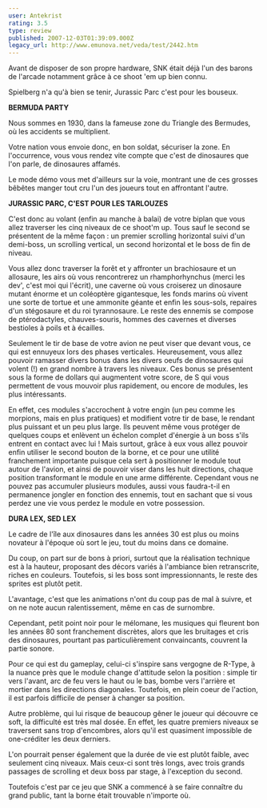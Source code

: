 ```yaml
---
user: Antekrist
rating: 3.5
type: review
published: 2007-12-03T01:39:09.000Z
legacy_url: http://www.emunova.net/veda/test/2442.htm
---
```

Avant de disposer de son propre hardware, SNK était déjà l'un des barons de l'arcade notamment grâce à ce shoot 'em up bien connu.  

Spielberg n'a qu'à bien se tenir, Jurassic Parc c'est pour les bouseux.  

  

**BERMUDA PARTY**  

Nous sommes en 1930, dans la fameuse zone du Triangle des Bermudes, où les accidents se multiplient.  

Votre nation vous envoie donc, en bon soldat, sécuriser la zone. En l'occurrence, vous vous rendez vite compte que c'est de dinosaures que l'on parle, de dinosaures affamés.  

Le mode démo vous met d'ailleurs sur la voie, montrant une de ces grosses bêbêtes manger tout cru l'un des joueurs tout en affrontant l'autre.  

  

**JURASSIC PARC, C'EST POUR LES TARLOUZES**  

C'est donc au volant (enfin au manche à balai) de votre biplan que vous allez traverser les cinq niveaux de ce shoot'm up. Tous sauf le second se présentent de la même façon : un premier scrolling horizontal suivi d'un demi-boss, un scrolling vertical, un second horizontal et le boss de fin de niveau.  

Vous allez donc traverser la forêt et y affronter un brachiosaure et un allosaure, les airs où vous rencontrerez un rhamphorhynchus (merci les dev', c'est moi qui l'écrit), une caverne où vous croiserez un dinosaure mutant énorme et un coléoptère gigantesque, les fonds marins où vivent une sorte de tortue et une ammonite géante et enfin les sous-sols, repaires d'un stégosaure et du roi tyrannosaure. Le reste des ennemis se compose de ptérodactyles, chauves-souris, hommes des cavernes et diverses bestioles à poils et à écailles.  

Seulement le tir de base de votre avion ne peut viser que devant vous, ce qui est ennuyeux lors des phases verticales. Heureusement, vous allez pouvoir ramasser divers bonus dans les divers oeufs de dinosaures qui volent (!) en grand nombre à travers les niveaux. Ces bonus se présentent sous la forme de dollars qui augmentent votre score, de S qui vous permettent de vous mouvoir plus rapidement, ou encore de modules, les plus intéressants.  

En effet, ces modules s'accrochent à votre engin (un peu comme les morpions, mais en plus pratiques) et modifient votre tir de base, le rendant plus puissant et un peu plus large. Ils peuvent même vous protéger de quelques coups et enlèvent un échelon complet d'énergie à un boss s'ils entrent en contact avec lui ! Mais surtout, grâce à eux vous allez pouvoir enfin utiliser le second bouton de la borne, et ce pour une utilité franchement importante puisque cela sert à positionner le module tout autour de l'avion, et ainsi de pouvoir viser dans les huit directions, chaque position transformant le module en une arme différente. Cependant vous ne pouvez pas accumuler plusieurs modules, aussi vous faudra-t-il en permanence jongler en fonction des ennemis, tout en sachant que si vous perdez une vie vous perdez le module en votre possession.  

  

**DURA LEX, SED LEX**  

Le cadre de l'île aux dinosaures dans les années 30 est plus ou moins novateur à l'époque où sort le jeu, tout du moins dans ce domaine.  

Du coup, on part sur de bons à priori, surtout que la réalisation technique est à la hauteur, proposant des décors variés à l'ambiance bien retranscrite, riches en couleurs. Toutefois, si les boss sont impressionnants, le reste des sprites est plutôt petit.  

L'avantage, c'est que les animations n'ont du coup pas de mal à suivre, et on ne note aucun ralentissement, même en cas de surnombre.  

Cependant, petit point noir pour le mélomane, les musiques qui fleurent bon les années 80 sont franchement discrètes, alors que les bruitages et cris des dinosaures, pourtant pas particulièrement convaincants, couvrent la partie sonore.  

Pour ce qui est du gameplay, celui-ci s'inspire sans vergogne de R-Type, à la nuance près que le module change d'attitude selon la position : simple tir vers l'avant, arc de feu vers le haut ou le bas, bombe vers l'arrière et mortier dans les directions diagonales. Toutefois, en plein coeur de l'action, il est parfois difficile de penser à changer sa position.  

Autre problème, qui lui risque de beaucoup gêner le joueur qui découvre ce soft, la difficulté est très mal dosée. En effet, les quatre premiers niveaux se traversent sans trop d'encombres, alors qu'il est quasiment impossible de one-créditer les deux derniers.  

L'on pourrait penser également que la durée de vie est plutôt faible, avec seulement cinq niveaux. Mais ceux-ci sont très longs, avec trois grands passages de scrolling et deux boss par stage, à l'exception du second.  

Toutefois c'est par ce jeu que SNK a commencé à se faire connaître du grand public, tant la borne était trouvable n'importe où.